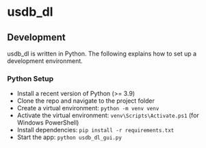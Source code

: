 # usdb_dl

## Development
usdb_dl is written in Python.
The following explains how to set up a development environment.

### Python Setup
- Install a recent version of Python (>= 3.9)
- Clone the repo and navigate to the project folder
- Create a virtual environment: `python -m venv venv`
- Activate the virtual environment: `venv\Scripts\Activate.ps1` (for Windows PowerShell)
- Install dependencies: `pip install -r requirements.txt`
- Start the app: `python usdb_dl_gui.py`
